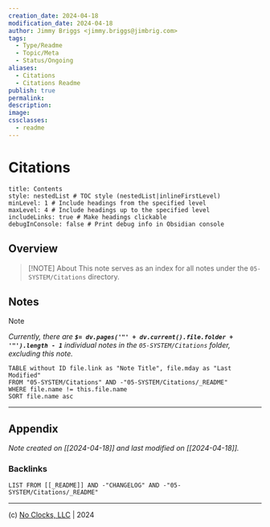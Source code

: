 ```yaml
---
creation_date: 2024-04-18
modification_date: 2024-04-18
author: Jimmy Briggs <jimmy.briggs@jimbrig.com>
tags:
  - Type/Readme
  - Topic/Meta
  - Status/Ongoing
aliases:
  - Citations
  - Citations Readme
publish: true
permalink:
description:
image:
cssclasses:
  - readme
---
```



# Citations

```table-of-contents
title: Contents 
style: nestedList # TOC style (nestedList|inlineFirstLevel)
minLevel: 1 # Include headings from the specified level
maxLevel: 4 # Include headings up to the specified level
includeLinks: true # Make headings clickable
debugInConsole: false # Print debug info in Obsidian console
```

## Overview

> [!NOTE] About
> This note serves as an index for all notes under the `05-SYSTEM/Citations` directory.

## Notes

> [!NOTE]
> *Currently, there are **`$= dv.pages('"' + dv.current().file.folder + '"').length - 1`**  individual notes in the `05-SYSTEM/Citations` folder, excluding this note.*

```dataview
TABLE without ID file.link as "Note Title", file.mday as "Last Modified"
FROM "05-SYSTEM/Citations" AND -"05-SYSTEM/Citations/_README"
WHERE file.name != this.file.name
SORT file.name asc
```

***

## Appendix

*Note created on [[2024-04-18]] and last modified on [[2024-04-18]].*

### Backlinks

```dataview
LIST FROM [[_README]] AND -"CHANGELOG" AND -"05-SYSTEM/Citations/_README"
```

***

(c) [No Clocks, LLC](https://github.com/noclocks) | 2024